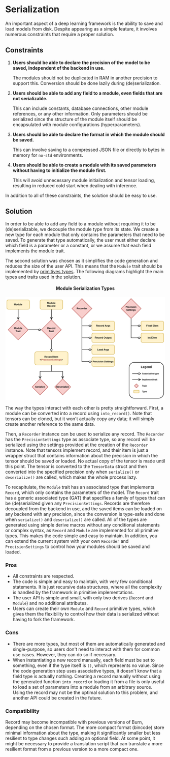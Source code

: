 # Serialization

An important aspect of a deep learning framework is the ability to save and load models from disk.
Despite appearing as a simple feature, it involves numerous constraints that require a proper
solution.

## Constraints

1. **Users should be able to declare the precision of the model to be saved, independent of the
   backend in use.**

   The modules should not be duplicated in RAM in another precision to support this. Conversion
   should be done lazily during (de)serialization.

2. **Users should be able to add any field to a module, even fields that are not serializable.**

   This can include constants, database connections, other module references, or any other
   information. Only parameters should be serialized since the structure of the module itself should
   be encapsulated with module configurations (hyperparameters).

3. **Users should be able to declare the format in which the module should be saved.**

   This can involve saving to a compressed JSON file or directly to bytes in memory for `no-std`
   environments.

4. **Users should be able to create a module with its saved parameters without having to initialize
   the module first.**

   This will avoid unnecessary module initialization and tensor loading, resulting in reduced cold
   start when dealing with inference.

In addition to all of these constraints, the solution should be easy to use.

## Solution

In order to be able to add any field to a module without requiring it to be (de)serializable, we
decouple the module type from its state. We create a new type for each module that only contains the
parameters that need to be saved. To generate that type automatically, the user must either declare
which field is a parameter or a constant, or we assume that each field implements the module trait.

The second solution was chosen as it simplifies the code generation and reduces the size of the user
API. This means that the `Module` trait should be implemented by
[primitives types](./burn-core/src/module/param/primitive.rs). The following diagrams highlight the
main types and traits used in the solution.

<div align="center">
<h4>Module Serialization Types</h4>
<img src="./module-serialization.png" width="700px"/>
<div align="left">

The way the types interact with each other is pretty straightforward. First, a module can be
converted into a record using `into_record()`. Note that tensors can be cloned, but it won't
actually copy any data; it will simply create another reference to the same data.

Then, a `Recorder` instance can be used to serialize any record. The `Recorder` has the
`PrecisionSettings` type as associate type, so any record will be serialized using the settings
provided at the creation of the `Recorder` instance. Note that tensors implement record, and their
item is just a wrapper struct that contains information about the precision in which the tensor
should be saved or loaded. No actual copy of the tensor is made until this point. The tensor is
converted to the `TensorData` struct and then converted into the specified precision only when
`serialize()` or `deserialize()` are called, which makes the whole process lazy.

To recapitulate, the `Module` trait has an associated type that implements `Record`, which only
contains the parameters of the model. The `Record` trait has a generic associated type (GAT) that
specifies a family of types that can be (de)serialized given any `PrecisionSettings`. Records are
therefore decoupled from the backend in use, and the saved items can be loaded on any backend with
any precision, since the conversion is type-safe and done when `serialize()` and `deserialize()` are
called. All of the types are generated using simple derive macros without any conditional statements
or complex syntax, as `Record` and `Module` are implemented for all primitive types. This makes the
code simple and easy to maintain. In addition, you can extend the current system with your own
`Recorder` and `PrecisionSettings` to control how your modules should be saved and loaded.

### Pros

- All constraints are respected.
- The code is simple and easy to maintain, with very few conditional statements. It is just
  recursive data structures, where all the complexity is handled by the framework in primitive
  implementations.
- The user API is simple and small, with only two derives (`Record` and `Module`) and no additional
  attributes.
- Users can create their own `Module` and `Record` primitive types, which gives them the flexibility
  to control how their data is serialized without having to fork the framework.

### Cons

- There are more types, but most of them are automatically generated and single-purpose, so users
  don't need to interact with them for common use cases. However, they can do so if necessary.
- When instantiating a new record manually, each field must be set to something, even if the type
  itself is `()`, which represents no value. Since the code generation step uses associative types,
  it doesn't know that a field type is actually nothing. Creating a record manually without using
  the generated function `into_record` or loading it from a file is only useful to load a set of
  parameters into a module from an arbitrary source. Using the record may not be the optimal
  solution to this problem, and another API could be created in the future.

### Compatibility

Record may become incompatible with previous versions of Burn, depending on the chosen format. The
more compact format (bincode) store minimal information about the type, making it significantly
smaller but less resilient to type changes such adding an optional field. At some point, it might be
necessary to provide a translation script that can translate a more resilient format from a previous
version to a more compact one.
